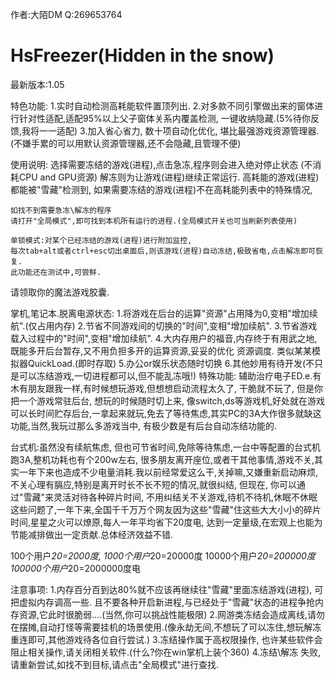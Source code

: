 作者:大陌DM   Q:269653764 
# HsFreezer(Hidden in the snow)
最新版本:1.05

特色功能:
1.实时自动检测高耗能软件置顶列出.
2.对多款不同引擎做出来的窗体进行针对性适配,适配95%以上父子窗体关系内覆盖检测, 一键收纳隐藏.(5%待你反馈,我将一一适配)
3.加入省心省力, 数十项自动化优化, 堪比最强游戏资源管理器.(不嫌手累的可以用默认资源管理器,还不会隐藏,且管理不便)

使用说明:
    选择需要冻结的游戏(进程),点击急冻,程序则会进入绝对停止状态
    (不消耗CPU and GPU资源)
    解冻则为让游戏(进程)继续正常运行.
    高耗能的游戏(进程)都能被"雪藏"检测到,
    如果需要冻结的游戏(进程)不在高耗能列表中的特殊情况,

    如找不到需要急冻\解冻的程序
    请打开"全局模式",即可找到本机所有运行的进程.(全局模式开关也可当刷新列表使用)
    
    单锁模式:对某个已经冻结的游戏(进程)进行附加监控,
    每次tab+alt或者ctrl+esc切出桌面后,则该游戏(进程)自动冻结,极致省电,点击解冻即可恢复.
    此功能还在测试中,可尝鲜.
请领取你的魔法游戏胶囊.



掌机,笔记本.脱离电源状态:
1.将游戏在后台的运算"资源"占用降为0,变相"增加续航".(仅占用内存)
2.节省不同游戏间的切换的"时间",变相"增加续航".
3.节省游戏载入过程中的"时间",变相"增加续航".
4.大内存用户的福音,内存终于有用武之地,既能多开后台暂存,又不用负担多开的运算资源,妥妥的优化
资源调度. 类似某某模拟器QuickLoad.(即时存取)
5.办公or娱乐状态随时切换
6.其他妙用有待开发(不只是可以冻结游戏,一切进程都可以,但不能乱冻哦!)
特殊功能: 辅助治疗电子ED.e.有木有朋友跟我一样,有时候想玩游戏,但想想启动流程太久了, 干脆就不玩了,  但是你把一个游戏常驻后台, 想玩的时候随时切上来,
像switch,ds等游戏机,好处就在游戏可以长时间贮存后台,一拿起来就玩,免去了等待焦虑,其实PC的3A大作很多就缺这功能,当然,我玩过那么多游戏当中, 有极少数是有后台自动冻结功能的.

台式机:虽然没有续航焦虑, 但也可节省时间,免除等待焦虑,一台中等配置的台式机跑3A,整机功耗也有个200w左右,
很多朋友离开座位,或者干其他事情,游戏不关,其实一年下来也造成不少电量消耗.我以前经常爱这么干,关掉嘛,又嫌重新启动麻烦,不关心理有膈应,特别是离开时长不长不短的情况,就很纠结, 但现在, 你可以通过"雪藏"来灵活对待各种碎片时间, 不用纠结关不关游戏,待机不待机,休眠不休眠这些问题了,一年下来,全国千千万万个网友因为这些"雪藏"住这些大大小小的碎片时间,星星之火可以燎原,每人一年平均省下20度电, 达到一定量级,在宏观上也能为节能减排做出一定贡献.总体经济效益不错.

100个用户*20=2000度, 1000个用户*20=20000度   10000个用户*20=200000度  100000个用户*20=2000000度电

注意事项:
1.内存百分百到达80%就不应该再继续往"雪藏"里面冻结游戏(进程), 可把虚拟内存调高一些.
且不要各种开启新进程,与已经处于"雪藏"状态的进程争抢内存资源,它此时很脆弱....(当然,你可以挑战性能极限)
2.网游类冻结会造成离线,请勿在摆摊,自动打怪等需要挂机的场景使用.(像永劫无间,不想玩了可以冻住,想玩解冻重连即可,其他游戏待各位自行尝试.)
3.冻结操作属于高权限操作, 也许某些软件会阻止相关操作,请关闭相关软件.(什么?你在win掌机上装个360)
4.冻结\解冻 失败,请重新尝试,如找不到目标,请点击"全局模式"进行查找.

